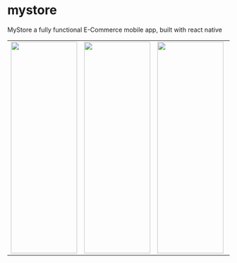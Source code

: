 # mystore
MyStore a fully functional E-Commerce mobile app, built with react native

<table>
  <tr>
    <td><img src="https://user-images.githubusercontent.com/45270353/222551806-4df4ac31-a397-41e6-b736-b776ed81a6bb.png" width=150 height=480></td>
    <td><img src="https://user-images.githubusercontent.com/45270353/222551857-f6d1bd10-057f-4baf-ae41-07e61f24aca2.png" width=150 height=480></td>
    <td><img src="https://user-images.githubusercontent.com/45270353/222551905-f98652e3-b9d5-43d8-a30a-10bbb1f7fe55.png" width=150 height=480></td>
    <td><img src="https://user-images.githubusercontent.com/45270353/222551948-7ef1a8aa-15c5-47f1-a707-a6a441ab2e5c.png" width=150 height=480></td>
    <td><img src="https://user-images.githubusercontent.com/45270353/222551678-e290c0ce-bab1-4f84-88ad-82d1fe65a034.png" width=150 height=480></td>
  </tr>
 </table>
